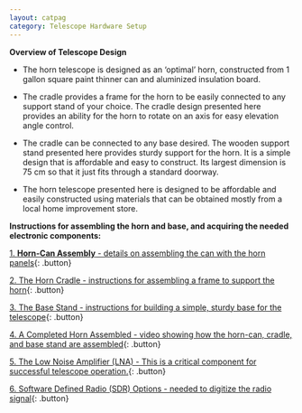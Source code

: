 ```yaml
---
layout: catpag
category: Telescope Hardware Setup
---
```


**Overview of Telescope Design** 

*  The horn telescope is designed as an ‘optimal’ horn, constructed from 1 gallon square paint thinner can and aluminized insulation board.

* The cradle provides a frame for the horn to be easily connected to any support stand of your choice. The cradle design presented here provides an ability for the horn to rotate on an axis for easy elevation angle control.

* The cradle can be connected to any base desired. The wooden support stand presented here provides sturdy support for the horn. It is a simple design that is affordable and easy to construct. Its largest dimension is 75 cm so that it just fits through a standard doorway.

* The horn telescope presented here is designed to be affordable and easily constructed using materials that can be obtained mostly from a local home improvement store.

**Instructions for assembling the horn and base, and acquiring the needed electronic components:**

[1. **Horn-Can Assembly** - details on assembling the can with the horn panels](https://wvurail.org//dspira-lessons/Horn_can){: .button}

[2. The Horn Cradle - instructions for assembling a frame to support the horn](https://wvurail.org/dspira-lessons/FilesUploaded/Cradle_Assembly_2021.pdf){: .button}

[3. The Base Stand - instructions for building a simple, sturdy base for the telescope](https://wvurail.org/dspira-lessons/FilesUploaded/Stand_Assembly_2021.pdf){: .button}

[4. A Completed Horn Assembled - video showing how the horn-can, cradle, and base stand are assembled](https://youtu.be/LT0h3Frd-_k){: .button}

[5. The Low Noise Amplifier (LNA) - This is a critical component for successful telescope operation.](https://wvurail.org//dspira-lessons/LNA){: .button}

[6. Software Defined Radio (SDR) Options - needed to digitize the radio signal](https://wvurail.org//dspira-lessons/SDR){: .button}

